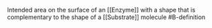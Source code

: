 Intended area on the surface of an [[Enzyme]] with a shape that is complementary to the shape of a [[Substrate]] molecule
#B-definition 
